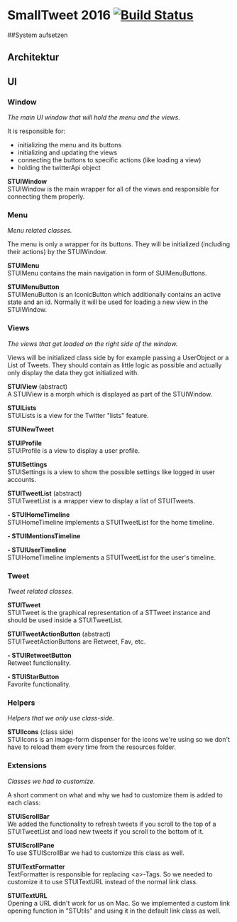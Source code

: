 # SmallTweet 2016 [![Build Status](https://travis-ci.org/HPI-SWA-Teaching/SWT16-Project-16.svg?branch=master)](https://travis-ci.org/HPI-SWA-Teaching/SWT16-Project-16) 

##System aufsetzen


## Architektur



## UI


### Window
*The main UI window that will hold the menu and the views.*

It is responsible for:
* initializing the menu and its buttons
* initializing and updating the views
* connecting the buttons to specific actions (like loading a view)
* holding the twitterApi object

**STUIWindow**<br>
STUIWindow is the main wrapper for all of the views and responsible for connecting them properly.



### Menu
*Menu related classes.*

The menu is only a wrapper for its buttons. They will be initialized (including their actions) by the STUIWindow. 

**STUIMenu**<br>
STUIMenu contains the main navigation in form of SUIMenuButtons.

**STUIMenuButton**<br>
STUIMenuButton is an IconicButton which additionally contains an active state and an id. Normally it will be used for loading a new view in the STUIWindow.



### Views
*The views that get loaded on the right side of the window.*

Views will be initialized class side by for example passing a UserObject or a List of Tweets. They should contain as little logic as possible and actually only display the data they got initialized with.

**STUIView** (abstract)<br>
A STUIView is a morph which is displayed as part of the STUIWindow.

**STUILists**<br>
STUILists is a view for the Twitter "lists" feature.

**STUINewTweet**<br>

**STUIProfile**<br>
STUIProfile is a view to display a user profile.

**STUISettings**<br>
STUISettings is a view to show the possible settings like logged in user accounts.

**STUITweetList** (abstract)<br>
STUITweetList is a wrapper view to display a list of STUITweets.

**- STUIHomeTimeline**<br>
STUIHomeTimeline implements a STUITweetList for the home timeline.

**- STUIMentionsTimeline**<br>

**- STUIUserTimeline**<br>
STUIHomeTimeline implements a STUITweetList for the user's timeline.



### Tweet
*Tweet related classes.*

**STUITweet**<br>
STUITweet is the graphical representation of a STTweet instance and should be used inside a STUITweetList.

**STUITweetActionButton** (abstract)<br>
STUITweetActionButtons are Retweet, Fav, etc.

**- STUIRetweetButton**<br>
Retweet functionality.

**- STUIStarButton**<br>
Favorite functionality.



### Helpers
*Helpers that we only use class-side.*

**STUIIcons** (class side)<br>
STUIIcons is an image-form dispenser for the icons we're using so we don't have to reload them every time from the resources folder.



### Extensions
*Classes we had to customize.*

A short comment on what and why we had to customize them is added to each class:

**STUIScrollBar**<br>
We added the functionality to refresh tweets if you scroll to the top of a STUITweetList and load new tweets if you scroll to the bottom of it.

**STUIScrollPane**<br>
To use STUIScrollBar we had to customize this class as well.

**STUITextFormatter**<br>
TextFormatter is responsible for replacing &lt;a>-Tags. So we needed to customize it to use STUITextURL instead of the normal link class.

**STUITextURL**<br>
Opening a URL didn't work for us on Mac. So we implemented a custom link opening function in "STUtils" and using it in the default link class as well.

